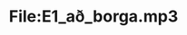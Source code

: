 ---
title: File:E1_að_borga.mp3
recording of: að borga
reading speed: slow
speaker: E
license: CC0
---